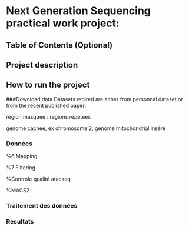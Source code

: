 # Next Generation Sequencing practical work project: 
## Table of Contents (Optional)

## Project description




## How to run the project
###Download data
Datasets reqired are either from personnal dataset or from the recent published paper:




region masquee : regions repetees

genome cachee, ex chromosome 2, genome mitochondrial inséré
### Données 



%6 Mapping

%7 Filtering

%Controle qualité atacseq

%MACS2


### Traitement des données

### Résultats